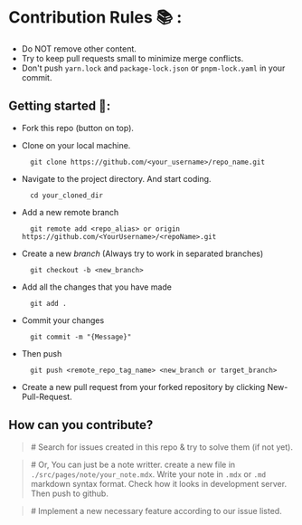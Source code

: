 # Contribution Rules :books: :

- Do NOT remove other content.
- Try to keep pull requests small to minimize merge conflicts.
- Don't push `yarn.lock` and `package-lock.json` or `pnpm-lock.yaml` in your commit.

## Getting started 🤩:

- Fork this repo (button on top).
- Clone on your local machine.

        git clone https://github.com/<your_username>/repo_name.git

- Navigate to the project directory. And start coding.

        cd your_cloned_dir

- Add a new remote branch

        git remote add <repo_alias> or origin https://github.com/<YourUsername>/<repoName>.git

- Create a new _branch_ (Always try to work in separated branches)

        git checkout -b <new_branch>

- Add all the changes that you have made

        git add .

- Commit your changes

        git commit -m "{Message}"

- Then push

        git push <remote_repo_tag_name> <new_branch or target_branch>

- Create a new pull request from your forked repository by clicking New-Pull-Request.


## How can you contribute?

> \# Search for issues created in this repo & try to solve them (if not yet).

> \# Or, You can just be a note writter. create a new file in `./src/pages/note/your_note.mdx`. Write your note in `.mdx` or `.md` markdown syntax format. Check how it looks in development server. Then push to github.

> \# Implement a new necessary feature according to our issue listed.